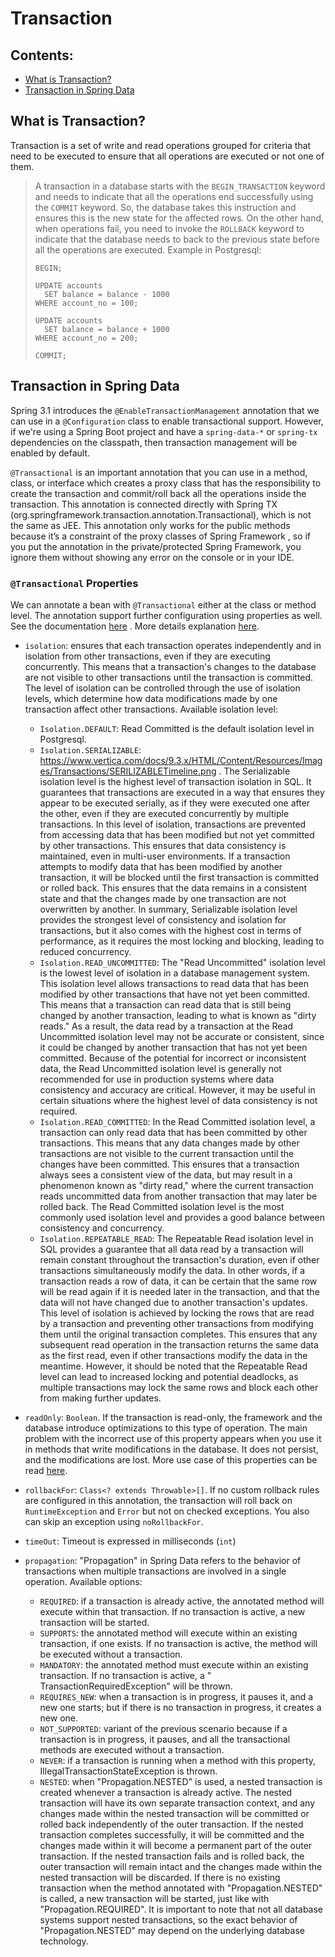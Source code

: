 # Transaction

## Contents:

- [What is Transaction?](#what-is-transaction)
- [Transaction in Spring Data](#transaction-in-spring-data)

## What is Transaction?

Transaction is a set of write and read operations grouped for criteria that need to be executed to ensure that all
operations are executed or not one of them.

> A transaction in a database starts with the `BEGIN_TRANSACTION` keyword and needs to indicate that all the operations
> end successfully using the `COMMIT` keyword. So, the database takes this instruction and ensures this is the new state
> for the affected rows. On the other hand, when operations fail, you need to invoke the `ROLLBACK` keyword to indicate
> that the database needs to back to the previous state before all the operations are executed. Example in Postgresql:
>
> ```
> BEGIN;
> 
> UPDATE accounts
>   SET balance = balance - 1000
> WHERE account_no = 100;
> 
> UPDATE accounts
>   SET balance = balance + 1000
> WHERE account_no = 200;
> 
> COMMIT;
> ```

## Transaction in Spring Data

Spring 3.1 introduces the `@EnableTransactionManagement` annotation that we can use in a `@Configuration` class to
enable transactional support. However, if we're using a Spring Boot project and have a `spring-data-*` or `spring-tx`
dependencies on the classpath, then transaction management will be enabled by default.

`@Transactional` is an important annotation that you can use in a method, class, or interface which creates a proxy
class
that has the responsibility to create the transaction and commit/roll back all the operations inside the transaction.
This annotation is connected directly with Spring TX (org.springframework.transaction.annotation.Transactional), which
is not the same as JEE. This annotation only works for the public methods because it’s a constraint of the proxy classes
of Spring Framework , so if you put the annotation in the private/protected Spring Framework, you ignore them without
showing any error on the console or in your IDE.

### `@Transactional` Properties

We can annotate a bean with `@Transactional` either at the class or method level. The annotation support further
configuration using properties as well.
See the
documentation [here](https://docs.spring.io/spring-framework/docs/current/javadoc-api/org/springframework/transaction/annotation/Transactional.html)
.
More details explanation [here](https://www.baeldung.com/transaction-configuration-with-jpa-and-spring).

- `isolation`: ensures that each transaction operates independently and in isolation from other transactions, even if
  they are executing concurrently. This means that a transaction's changes to the database are not visible to other
  transactions until the transaction is committed. The level of isolation can be controlled through the use of isolation
  levels, which determine how data modifications made by one transaction affect other transactions. Available isolation
  level:
    - `Isolation.DEFAULT`: Read Committed is the default isolation level in Postgresql.
    - `Isolation.SERIALIZABLE`: https://www.vertica.com/docs/9.3.x/HTML/Content/Resources/Images/Transactions/SERILIZABLETimeline.png
      .
      The Serializable isolation level is the highest level of transaction isolation in SQL. It guarantees that
      transactions are executed in a way that ensures they appear to be executed serially, as if they were executed one
      after the
      other, even if they are executed concurrently by multiple transactions. In this level of isolation, transactions
      are prevented from accessing data that has been modified but not yet committed by other transactions. This ensures
      that data consistency is maintained, even in multi-user environments. If a transaction attempts to modify data
      that has been modified by another transaction, it will be blocked until the first transaction is committed or
      rolled back.
      This ensures that the data remains in a consistent state and that the changes made by one transaction are not
      overwritten by another. In summary, Serializable isolation level provides the strongest level of consistency and
      isolation for transactions, but it also comes with the highest cost in terms of performance, as it requires the
      most locking and blocking, leading to reduced concurrency.
    - `Isolation.READ_UNCOMMITTED`: The "Read Uncommitted" isolation level is the lowest level of isolation in a
      database management system. This isolation level allows transactions to read data that has been modified by other
      transactions that have not yet been committed. This means that a transaction can read data that is still being
      changed by another transaction, leading to what is known as "dirty reads." As a result, the data read by a
      transaction at the Read Uncommitted isolation level may not be accurate or consistent, since it could be changed
      by another transaction that has not yet been committed. Because of the potential for incorrect or inconsistent
      data, the Read Uncommitted isolation level is generally not recommended for use in production systems where data
      consistency and accuracy are critical. However, it may be useful in certain situations where the highest level of
      data consistency is not required.
    - `Isolation.READ_COMMITTED`: In the Read Committed isolation level, a transaction can only read data that has been
      committed by other transactions. This means that any data changes made by other transactions are not visible to
      the current transaction until the changes have been committed. This ensures that a transaction always sees a
      consistent view of the data, but may result in a phenomenon known as "dirty read," where the current transaction
      reads uncommitted data from another transaction that may later be rolled back. The Read Committed isolation level
      is the most commonly used isolation level and provides a good balance between consistency and concurrency.
    - `Isolation.REPEATABLE_READ`: The Repeatable Read isolation level in SQL provides a guarantee that all data read by
      a transaction will remain constant throughout the transaction's duration, even if other transactions
      simultaneously modify the data. In other words, if a transaction reads a row of data, it can be certain that the
      same row will be read again if it is needed later in the transaction, and that the data will not have changed due
      to another transaction's updates. This level of isolation is achieved by locking the rows that are read by a
      transaction and preventing other transactions from modifying them until the original transaction completes. This
      ensures that any subsequent read operation in the transaction returns the same data as the first read, even if
      other transactions modify the data in the meantime. However, it should be noted that the Repeatable Read level can
      lead to increased locking and potential deadlocks, as multiple transactions may lock the same rows and block each
      other from making further updates.

- `readOnly`: `Boolean`. If the transaction is read-only, the framework and the database introduce optimizations to this
  type of
  operation. The main problem with the incorrect use of this property appears when you use it in methods that write
  modifications in the database. It does not persist, and the modifications are lost. More use case of this properties
  can
  be read [here](https://vladmihalcea.com/read-write-read-only-transaction-routing-spring/).

- `rollbackFor`: `Class<? extends Throwable>[]`. If no custom rollback rules are configured in this annotation, the
  transaction will roll back on
  `RuntimeException` and `Error` but not on checked exceptions. You also can skip an exception using `noRollbackFor`.

- `timeOut`: Timeout is expressed in milliseconds (`int`)

- `propagation`: "Propagation" in Spring Data refers to the behavior of transactions when multiple transactions are
  involved in a single operation. Available options:
    - `REQUIRED`: if a transaction is already active, the annotated method will execute within that transaction. If no
      transaction is active, a new transaction will be started.
    - `SUPPORTS`: the annotated method will execute within an existing transaction, if one exists. If no transaction is
      active, the method will be executed without a transaction.
    - `MANDATORY`: the annotated method must execute within an existing transaction. If no transaction is active, a "
      TransactionRequiredException" will be thrown.
    - `REQUIRES_NEW`: when a transaction is in progress, it pauses it, and a new one starts; but if there is no
      transaction in progress, it creates a new one.
    - `NOT_SUPPORTED`: variant of the previous scenario because if a transaction is in progress, it pauses, and all the
      transactional methods are executed without a transaction.
    - `NEVER`: if a transaction is running when a method with this property, IllegalTransactionStateException is thrown.
    - `NESTED`: when "Propagation.NESTED" is used, a nested transaction is created whenever a transaction is already
      active. The nested transaction will have its own separate transaction context, and any changes made within the
      nested transaction will be committed or rolled back independently of the outer transaction. If the nested
      transaction completes successfully, it will be committed and the changes made within it will become a permanent
      part of the outer transaction. If the nested transaction fails and is rolled back, the outer transaction will
      remain intact and the changes made within the nested transaction will be discarded. If there is no existing
      transaction when the method annotated with "Propagation.NESTED" is called, a new transaction will be started, just
      like with "Propagation.REQUIRED". It is important to note that not all database systems support nested
      transactions, so the exact behavior of "Propagation.NESTED" may depend on the underlying database technology.

